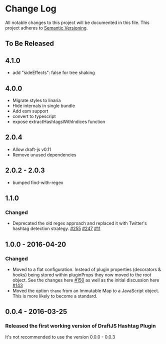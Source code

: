 # Change Log

All notable changes to this project will be documented in this file.
This project adheres to [Semantic Versioning](http://semver.org/).

## To Be Released

## 4.1.0

- add "sideEffects": false for tree shaking

## 4.0.0

- Migrate styles to linaria
- Hide internals in single bundle
- Add esm support
- convert to typescript
- expose extractHashtagsWithIndices function

## 2.0.4

- Allow draft-js v0.11
- Remove unused dependencies

## 2.0.2 - 2.0.3

- bumped find-with-regex

## 1.1.0

### Changed

- Deprecated the old regex approach and replaced it with Twitter's hashtag detection strategy. [#255](https://github.com/draft-js-plugins/draft-js-plugins/pull/255) [#247](https://github.com/draft-js-plugins/draft-js-plugins/issues/247) [#11](https://github.com/draft-js-plugins/draft-js-plugins/issues/11)

## 1.0.0 - 2016-04-20

### Changed

- Moved to a flat configuration. Instead of plugin properties (decorators & hooks) being stored within pluginProps they now moved to the root object. See the changes here [#150](https://github.com/draft-js-plugins/draft-js-plugins/pull/150/files) as well as the initial discussion here [#143](https://github.com/draft-js-plugins/draft-js-plugins/issues/143)
- Moved the option `theme` from an Immutable Map to a JavaScript object. This is more likely to become a standard.

## 0.0.4 - 2016-03-25

### Released the first working version of DraftJS Hashtag Plugin

It's not recommended to use the version 0.0.0 - 0.0.3
